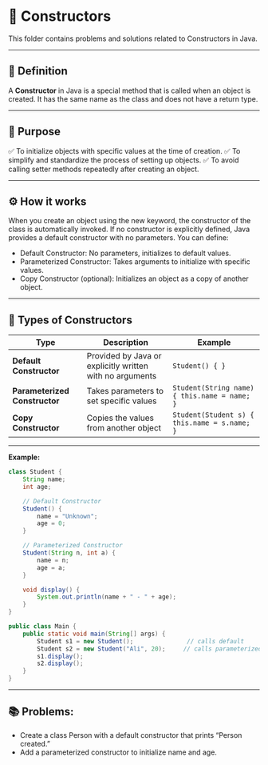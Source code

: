 # 📘 Constructors

This folder contains problems and solutions related to Constructors in Java.

---

## 📝 Definition

A **Constructor** in Java is a special method that is called when an object is created.
It has the same name as the class and does not have a return type.

---

## 🎯 Purpose

✅ To initialize objects with specific values at the time of creation.
✅ To simplify and standardize the process of setting up objects.
✅ To avoid calling setter methods repeatedly after creating an object.

---

## ⚙️ How it works

When you create an object using the new keyword, the constructor of the class is automatically invoked.
If no constructor is explicitly defined, Java provides a default constructor with no parameters.
You can define:
- Default Constructor: No parameters, initializes to default values.
- Parameterized Constructor: Takes arguments to initialize with specific values.
- Copy Constructor (optional): Initializes an object as a copy of another object.

---

## 🔷 Types of Constructors

| Type                    | Description                                  | Example                               |
|--------------------------|----------------------------------------------|---------------------------------------|
| **Default Constructor**   | Provided by Java or explicitly written with no arguments | `Student() { }`                      |
| **Parameterized Constructor** | Takes parameters to set specific values     | `Student(String name) { this.name = name; }` |
| **Copy Constructor**       | Copies the values from another object       | `Student(Student s) { this.name = s.name; }` |

---

**Example:**
```java
class Student {
    String name;
    int age;

    // Default Constructor
    Student() {
        name = "Unknown";
        age = 0;
    }

    // Parameterized Constructor
    Student(String n, int a) {
        name = n;
        age = a;
    }

    void display() {
        System.out.println(name + " - " + age);
    }
}

public class Main {
    public static void main(String[] args) {
        Student s1 = new Student();               // calls default
        Student s2 = new Student("Ali", 20);     // calls parameterized
        s1.display();
        s2.display();
    }
}
```

---

## 📚 Problems:
- Create a class Person with a default constructor that prints “Person created.”
- Add a parameterized constructor to initialize name and age.

